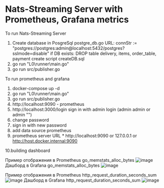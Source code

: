 ﻿# Nats-Streaming Server with Prometheus, Grafana metrics
To run Nats-Streaming Server
1. Create database in PosgreSql
postgre_db.go 
URL: connStr := "postgres://postgres:admin@localhost:5432/postgres?sslmode=disable" 
if DB exists: DROP table delivery, items, order_table, payment
create script createDB.sql
2. go run "L0\runner\main.go"
3. go run src/publisher.go

To run prometheus and grafana
1. docker-compose up -d
2. go run "L0\runner\main.go"
3. go run src/publisher.go
4. http://localhost:9090 - prometheus
5. http://localhost:3000/login sign in with admin login  (admin admin or admin "")
6. change password
7. sign in with new password
8. add data source prometheus
9. prometheus server URL * http://localhost:9090 or 127.0.0.1 or http://host.docker.internal:9090

10.building dashboard

Пример отображения в Prometheus go_memstats_alloc_bytes
 ![image](https://github.com/ernsterfickfacker/NatsStreamingServer_PrometheusGrafana/assets/93219479/c56355e9-d8d4-43ef-bbec-7d1cde55ae61)
Дашборд в Grafana go_memstats_alloc_bytes
![image](https://github.com/ernsterfickfacker/NatsStreamingServer_PrometheusGrafana/assets/93219479/880cbf14-eb8f-47c1-82b2-b181922d5787)

Пример отображения в Prometheus http_request_duration_seconds_sum 
![image](https://github.com/ernsterfickfacker/NatsStreamingServer_PrometheusGrafana/assets/93219479/e4c7d1f0-5529-47d2-a26f-591c72f946df)
Дашборд в Grafana http_request_duration_seconds_sum 
![image](https://github.com/ernsterfickfacker/NatsStreamingServer_PrometheusGrafana/assets/93219479/f3ce3950-1577-4b2e-aea8-00f01b4125e7)




